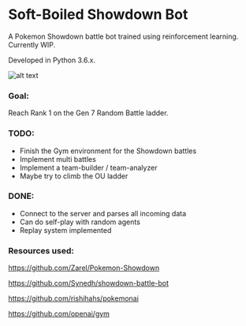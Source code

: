 # Soft-Boiled Showdown Bot 

A Pokemon Showdown battle bot trained using reinforcement learning. Currently WIP.

Developed in Python 3.6.x.

![alt text](http://play.pokemonshowdown.com/sprites/xyani/chansey.gif "Chansey")

### Goal:
Reach Rank 1 on the Gen 7 Random Battle ladder.

### TODO:
- Finish the Gym environment for the Showdown battles
- Implement multi battles
- Implement a team-builder / team-analyzer
- Maybe try to climb the OU ladder

### DONE:
- Connect to the server and parses all incoming data
- Can do self-play with random agents
- Replay system implemented

### Resources used:
https://github.com/Zarel/Pokemon-Showdown

https://github.com/Synedh/showdown-battle-bot

https://github.com/rishihahs/pokemonai

https://github.com/openai/gym